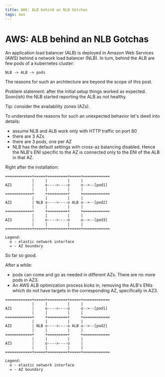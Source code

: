 ```yaml
---
title: AWS: ALB behind an NLB Gotchas
tags: aws
---
```


# AWS: ALB behind an NLB Gotchas

An application load balancer (ALB) is deployed in Amazon Web Services (AWS)
behind a network load balancer (NLB). In turn, behind the ALB are few pods of a
kubernetes cluster:

```
NLB -> ALB -> pods
```

The reasons for such an architecture are beyond the scope of this post.

Problem statement: after the initial setup things worked as expected.  Soon(ish)
the NLB started reporting the ALB as not healthy.

Tip: consider the availability zones (AZs).

To understand the reasons for such an unexpected behavior let's dwell into
details:

* assume NLB and ALB work only with HTTP traffic on port 80
* there are 3 AZs
* there are 3 pods, one per AZ
* NLB has the default settings with cross-az balancing disabled. Hence the NLB's ENI
specific to the AZ is connected only to the ENI of the ALB in that AZ.

Right after the installation:
```
============+=====+=========+=====+============
            |     |         |     |
AZ1         |     o---->----o     o-->--[pod1]
            |     |         |     |
============+     +=========+     +============
            |     |         |     |
AZ2         | NLB o---->----o ALB o-->--[pod2]
            |     |         |     |
============+     +=========+     +============
            |     |         |     |
AZ3         |     o---->----o     o-->--[pod3]
            |     |         |     |
============+=====+=========+=====+============

Legend:
  o - elastic network interface
  = - AZ boundary
```

So far so good.

After a while:

* pods can come and go as needed in different AZs. There are no more pods in
AZ3.
* An AWS ALB optimization process kicks in, removing the ALB's ENIs which do not
have targets in the corresponding AZ, specifically in AZ3.


```
============+=====+=========+=====+============
            |     |         |     |
AZ1         |     o---->----o     o-->--[pod1]
            |     |         |     |
============+     +=========+     +============
            |     |         |     |
AZ2         | NLB o---->----o ALB o-->--[pod2]
            |     |         |     |
============+     +=========+     +============
            |     |         |     |
AZ3         |     o---->----o     |
            |     |         |     |
============+=====+=========+=====+============

Legend:
  o - elastic network interface
  = - AZ boundary
```
